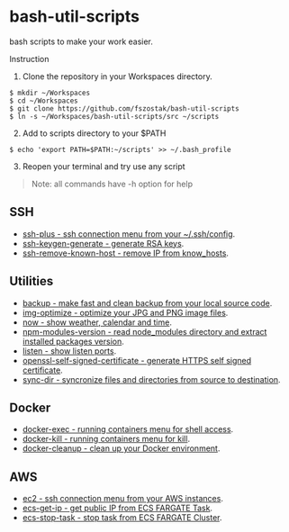 # bash-util-scripts

bash scripts to make your work easier.

Instruction

1) Clone the repository in your Workspaces directory.

```
$ mkdir ~/Workspaces
$ cd ~/Workspaces
$ git clone https://github.com/fszostak/bash-util-scripts
$ ln -s ~/Workspaces/bash-util-scripts/src ~/scripts
```

2) Add to scripts directory to your $PATH

```
$ echo 'export PATH=$PATH:~/scripts' >> ~/.bash_profile
```

3) Reopen your terminal and try use any script

> Note: all commands have -h option for help


## SSH
- [ssh-plus - ssh connection menu from your ~/.ssh/config](https://github.com/fszostak/bash-util-scripts/blob/master/docs/ssh.md).
- [ssh-keygen-generate - generate RSA keys](https://github.com/fszostak/bash-util-scripts/blob/master/docs/ssh.md).
- [ssh-remove-known-host - remove IP from know_hosts](https://github.com/fszostak/bash-util-scripts/blob/master/docs/ssh.md).

## Utilities
- [backup - make fast and clean backup from your local source code](https://github.com/fszostak/bash-util-scripts/blob/master/docs/backup.md).
- [img-optimize - optimize your JPG and PNG image files](https://github.com/fszostak/bash-util-scripts/blob/master/docs/optimize.md).
- [now - show weather, calendar and time](https://github.com/fszostak/bash-util-scripts/blob/master/docs/now.md).
- [npm-modules-version - read node_modules directory and extract installed packages version](https://github.com/fszostak/bash-util-scripts/blob/master/docs/npm-modules-version.md).
- [listen - show listen ports](https://github.com/fszostak/bash-util-scripts/blob/master/docs/listen.md).
- [openssl-self-signed-certificate - generate HTTPS self signed certificate](https://github.com/fszostak/bash-util-scripts/blob/master/docs/openssl-self-signed-certificate.md).
- [sync-dir - syncronize files and directories from source to destination](https://github.com/fszostak/bash-util-scripts/blob/master/docs/sync-dir.md).

## Docker
- [docker-exec - running containers menu for shell access](https://github.com/fszostak/bash-util-scripts/blob/master/docs/docker.md).
- [docker-kill - running containers menu for kill](https://github.com/fszostak/bash-util-scripts/blob/master/docs/docker.md).
- [docker-cleanup - clean up your Docker environment](https://github.com/fszostak/bash-util-scripts/blob/master/docs/docker.md).

## AWS
- [ec2 - ssh connection menu from your AWS instances](https://github.com/fszostak/bash-util-scripts/blob/master/docs/ec2.md).
- [ecs-get-ip - get public IP from ECS FARGATE Task](https://github.com/fszostak/bash-util-scripts/blob/master/docs/ecs-get-ip.md).
- [ecs-stop-task - stop task from ECS FARGATE Cluster](https://github.com/fszostak/bash-util-scripts/blob/master/docs/ecs-stop-task.md).
